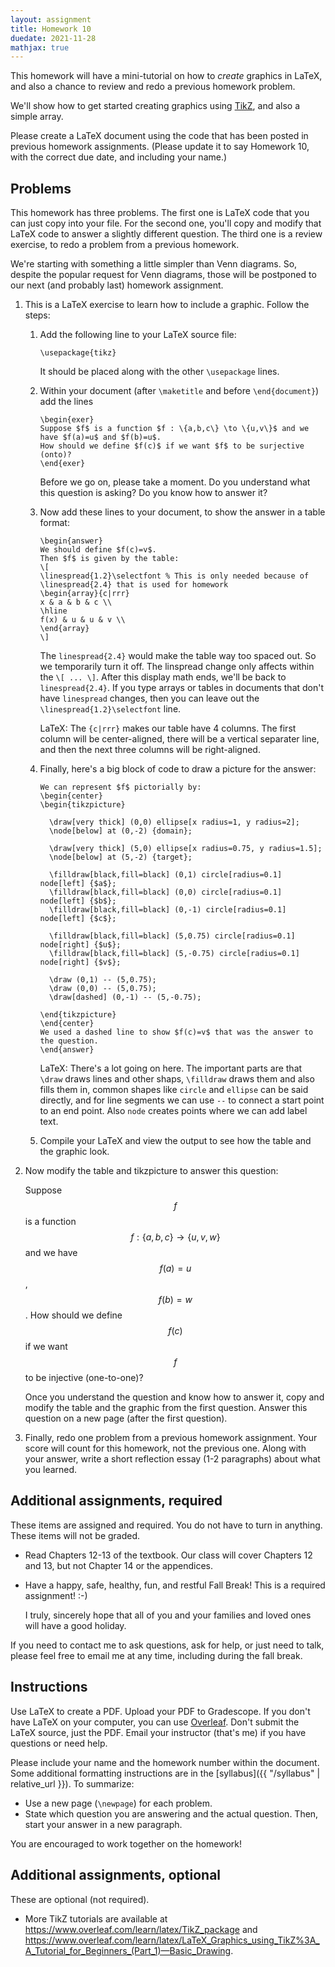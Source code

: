 ```yaml
---
layout: assignment
title: Homework 10
duedate: 2021-11-28
mathjax: true
---
```




This homework will have a mini-tutorial on how to *create* graphics in LaTeX,
and also a chance to review and redo a previous homework problem.

We'll show how to get started creating graphics
using [TikZ](https://en.wikipedia.org/wiki/PGF/TikZ),
and also a simple array.

Please create a LaTeX document using the code
that has been posted in previous homework assignments.
(Please update it to say Homework 10, with the correct due date,
and including your name.)



## Problems

This homework has three problems.
The first one is LaTeX code that you can just copy into your file.
For the second one, you'll copy and modify that LaTeX code to answer a slightly different question.
The third one is a review exercise, to redo a problem from a previous homework.

We're starting with something a little simpler than Venn diagrams.
So, despite the popular request for Venn diagrams,
those will be postponed to our next (and probably last) homework assignment.

1.  This is a LaTeX exercise to learn how to include a graphic. Follow the steps:

    1.  Add the following line to your LaTeX source file:
        
        `\usepackage{tikz}`
        
        It should be placed along with the other `\usepackage` lines.
    
    2.  Within your document (after `\maketitle` and before `\end{document}`)
        add the lines
        
        ```
        \begin{exer}
        Suppose $f$ is a function $f : \{a,b,c\} \to \{u,v\}$ and we have $f(a)=u$ and $f(b)=u$.
        How should we define $f(c)$ if we want $f$ to be surjective (onto)?
        \end{exer}
        ```
        
        Before we go on, please take a moment. Do you understand what this question is asking?
        Do you know how to answer it?
    
    3.  Now add these lines to your document, to show the answer in a table format:
        
        ```
        \begin{answer}
        We should define $f(c)=v$.
        Then $f$ is given by the table:
        \[
        \linespread{1.2}\selectfont % This is only needed because of \linespread{2.4} that is used for homework
        \begin{array}{c|rrr}
        x & a & b & c \\
        \hline
        f(x) & u & u & v \\
        \end{array}
        \]
        ```
        
        The `linespread{2.4}` would make the table way too spaced out. So we temporarily turn it off.
        The linspread change only affects within the `\[ ... \]`.
        After this display math ends, we'll be back to `linespread{2.4}`.
        If you type arrays or tables in documents that don't have `linespread` changes,
        then you can leave out the `\linespread{1.2}\selectfont` line.
        
        LaTeX: The `{c|rrr}` makes our table have 4 columns.
        The first column will be center-aligned, there will be a vertical separater line,
        and then the next three columns will be right-aligned.
    
    4.  Finally, here's a big block of code to draw a picture for the answer:
        
        ```
        We can represent $f$ pictorially by:
        \begin{center}
        \begin{tikzpicture}
  
          \draw[very thick] (0,0) ellipse[x radius=1, y radius=2];
          \node[below] at (0,-2) {domain};
  
          \draw[very thick] (5,0) ellipse[x radius=0.75, y radius=1.5];
          \node[below] at (5,-2) {target};
  
          \filldraw[black,fill=black] (0,1) circle[radius=0.1] node[left] {$a$};
          \filldraw[black,fill=black] (0,0) circle[radius=0.1] node[left] {$b$};
          \filldraw[black,fill=black] (0,-1) circle[radius=0.1] node[left] {$c$};
  
          \filldraw[black,fill=black] (5,0.75) circle[radius=0.1] node[right] {$u$};
          \filldraw[black,fill=black] (5,-0.75) circle[radius=0.1] node[right] {$v$};
  
          \draw (0,1) -- (5,0.75);
          \draw (0,0) -- (5,0.75);
          \draw[dashed] (0,-1) -- (5,-0.75);
  
        \end{tikzpicture}
        \end{center}
        We used a dashed line to show $f(c)=v$ that was the answer to the question.
        \end{answer}
        ```
        
        LaTeX: There's a lot going on here. The important parts are that
        `\draw` draws lines and other shaps, `\filldraw` draws them and also fills them in,
        common shapes like `circle` and `ellipse` can be said directly,
        and for line segments we can use `--` to connect a start point to an end point.
        Also `node` creates points where we can add label text.

    5.  Compile your LaTeX and view the output to see how the table and the graphic look.
    
2.  Now modify the table and tikzpicture to answer this question:
    
    Suppose $$f$$ is a function $$f : \{a,b,c\} \to \{u,v,w\}$$ and we have $$f(a)=u$$, $$f(b)=w$$.
    How should we define $$f(c)$$ if we want $$f$$ to be injective (one-to-one)?
    
    Once you understand the question and know how to answer it,
    copy and modify the table and the graphic from the first question.
    Answer this question on a new page (after the first question).
    

3.  Finally, redo one problem from a previous homework assignment.
    Your score will count for this homework, not the previous one.
    Along with your answer, write a short reflection essay (1-2 paragraphs)
    about what you learned.

##  Additional assignments, required

These items are assigned and required.
You do not have to turn in anything.
These items will not be graded.

+   Read Chapters 12-13 of the textbook.
    Our class will cover Chapters 12 and 13, but not Chapter 14 or the appendices.

+   Have a happy, safe, healthy, fun, and restful Fall Break! This is a required assignment! :-)
    
    I truly, sincerely hope that all of you and your families and loved ones will have a good holiday.
    
If you need to contact me to ask questions, ask for help, or just need to talk,
please feel free to email me at any time, including during the fall break.


## Instructions

Use LaTeX to create a PDF. Upload your PDF to Gradescope.
If you don't have LaTeX on your computer, you can use [Overleaf](https://overleaf.com).
Don't submit the LaTeX source, just the PDF.
Email your instructor (that's me) if you have questions or need help.

Please include your name and the homework number within the document.
Some additional formatting instructions are in the
[syllabus]({{ "/syllabus" | relative_url }}).
To summarize:

+ Use a new page (`\newpage`) for each problem.
+ State which question you are answering and the actual question.
  Then, start your answer in a new paragraph.

You are encouraged to work together on the homework!


## Additional assignments, optional

These are optional (not required).

+ More TikZ tutorials are available at
  <https://www.overleaf.com/learn/latex/TikZ_package>
  and <https://www.overleaf.com/learn/latex/LaTeX_Graphics_using_TikZ%3A_A_Tutorial_for_Beginners_(Part_1)—Basic_Drawing>.

